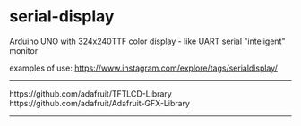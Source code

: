 # serial-display
Arduino UNO with 324x240TTF color display - like UART serial "inteligent" monitor

examples of use:
https://www.instagram.com/explore/tags/serialdisplay/

<hr />
https://github.com/adafruit/TFTLCD-Library<br />
https://github.com/adafruit/Adafruit-GFX-Library<br />
<hr />

